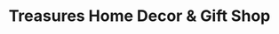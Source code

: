 ---
title: "Treasures Home Decor & Gift Shop"
url: /huntington/treasures-home-decor-und-gift-shop/
shop: Andenken
---